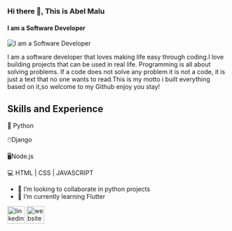 ### Hi there 👋, This is Abel Malu
#### I am a Software Developer 
![I am a Software Developer ](https://media.licdn.com/dms/image/D5616AQHmJx0m46VHAg/profile-displaybackgroundimage-shrink_350_1400/0/1702261149774?e=1718841600&v=beta&t=A4o1Axs0z3C-6NFJrSWE452E23n36UYcP2ouiqu81To)


 I am a software developer that loves making life easy through coding.I love building projects that can be used in real life. Programming is all about solving problems. If a code does not solve any problem it is not a code, it is just a text that no one wants to read.This is my motto i built everything based on it,so welcome to my Github enjoy you stay!

## Skills and Experience
🐍 Python

🖱️Django

🖥️Node.js

💻 HTML | CSS | JAVASCRIPT

- 👯 I’m looking to collaborate in python projects
- 🌱 I’m currently learning Flutter  



[<img src='https://cdn.jsdelivr.net/npm/simple-icons@3.0.1/icons/linkedin.svg' alt='linkedin' height='40'>](https://www.linkedin.com/in/https://www.linkedin.com/in/abel-malu-003529251/)  [<img src='https://cdn.jsdelivr.net/npm/simple-icons@3.0.1/icons/icloud.svg' alt='website' height='40'>](https://abelmalu.up.railway.app/)  
